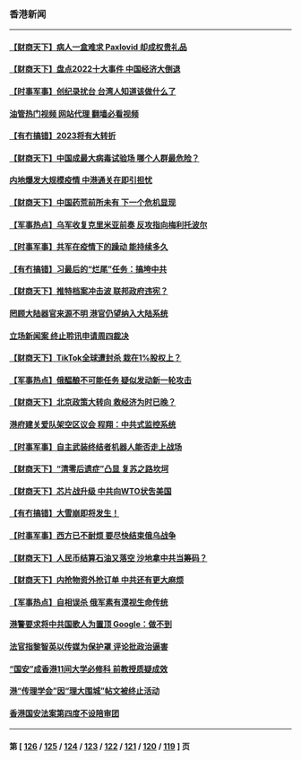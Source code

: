 ### 香港新闻
---
#### [【财商天下】病人一盒难求 Paxlovid 却成权贵礼品](../../pages/ncid1349362/n13895617.md?12311645) 
#### [【财商天下】盘点2022十大事件 中国经济大倒退](../../pages/ncid1349362/n13895368.md?12311645) 
#### [【时事军事】创纪录扰台 台湾人知道该做什么了](../../pages/ncid1349362/n13893856.md?12311645) 
#### [油管热门视频 网站代理 翻墙必看视频](http://138.2.39.72:81/youtube.html?epic-marker?12311645)
#### [【有冇搞错】2023将有大转折](../../pages/ncid1349362/n13893849.md?12311645) 
#### [【财商天下】中国成最大病毒试验场 哪个人群最危险？](../../pages/ncid1349362/n13893771.md?12311645) 
#### [内地爆发大规模疫情 中港通关在即引担忧](../../pages/ncid1349362/n13893691.md?12311645) 
#### [【财商天下】中国药荒前所未有 下一个危机显现](../../pages/ncid1349362/n13893140.md?12311645) 
#### [【军事热点】乌军收复克里米亚前奏 反攻指向梅利托波尔](../../pages/ncid1349362/n13892473.md?12311645) 
#### [【时事军事】共军在疫情下的躁动 能持续多久](../../pages/ncid1349362/n13891569.md?12311645) 
#### [【有冇搞错】习最后的“烂尾”任务：搞垮中共](../../pages/ncid1349362/n13889717.md?12311645) 
#### [【财商天下】推特档案冲击波 联邦政府违宪？](../../pages/ncid1349362/n13889558.md?12311645) 
#### [罔顾大陆器官来源不明 港官仍望纳入大陆系统](../../pages/ncid1349362/n13888806.md?12311645) 
#### [立场新闻案 终止聆讯申请周四裁决](../../pages/ncid1349362/n13888767.md?12311645) 
#### [【财商天下】TikTok全球遭封杀 栽在1%股权上？](../../pages/ncid1349362/n13888510.md?12311645) 
#### [【军事热点】俄醖酿不可能任务 疑似发动新一轮攻击](../../pages/ncid1349362/n13888031.md?12311645) 
#### [【财商天下】北京政策大转向 救经济为时已晚？](../../pages/ncid1349362/n13887822.md?12311645) 
#### [港府建关爱队架空区议会 程翔：中共式监控系统](../../pages/ncid1349362/n13887104.md?12311645) 
#### [【时事军事】自主武装终结者机器人能否走上战场](../../pages/ncid1349362/n13886873.md?12311645) 
#### [【财商天下】“清零后遗症”凸显 复苏之路坎坷](../../pages/ncid1349362/n13886408.md?12311645) 
#### [【财商天下】芯片战升级 中共向WTO状吿美国](../../pages/ncid1349362/n13885788.md?12311645) 
#### [【有冇搞错】大雪崩即将发生！](../../pages/ncid1349362/n13885299.md?12311645) 
#### [【时事军事】西方已不耐烦 要尽快结束俄乌战争](../../pages/ncid1349362/n13884879.md?12311645) 
#### [【财商天下】人民币结算石油又落空 沙地拿中共当筹码？](../../pages/ncid1349362/n13884864.md?12311645) 
#### [【财商天下】内抢物资外抢订单 中共还有更大麻烦](../../pages/ncid1349362/n13884221.md?12311645) 
#### [【军事热点】自相误杀 俄军素有漠视生命传统](../../pages/ncid1349362/n13883778.md?12311645) 
#### [港警要求将中共国歌人为置顶  Google：做不到](../../pages/ncid1349362/n13883722.md?12311645) 
#### [法官指黎智英以传媒为保护罩 评论批政治逼害](../../pages/ncid1349362/n13883212.md?12311645) 
#### [“国安”成香港11间大学必修科 前教授质疑成效](../../pages/ncid1349362/n13881486.md?12311645) 
#### [港“传理学会”因“理大围城”帖文被终止活动](../../pages/ncid1349362/n13878891.md?12311645) 
#### [香港国安法案第四度不设陪审团](../../pages/ncid1349362/n13878881.md?12311645) 

---
#### 第 [ [126](./126.md?12311645) / [125](./125.md?12311645) / [124](./124.md?12311645) / [123](./123.md?12311645) / [122](./122.md?12311645) / [121](./121.md?12311645) / [120](./120.md?12311645) / [119](./119.md?12311645) ] 页
